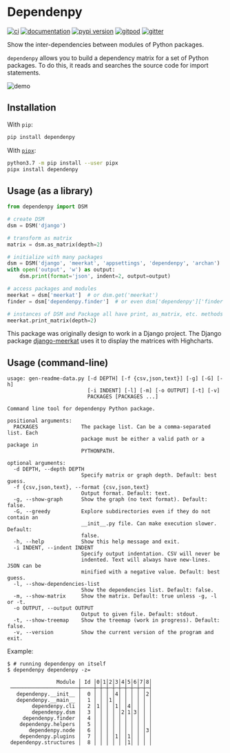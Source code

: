 # Dependenpy

[![ci](https://github.com/pawamoy/dependenpy/workflows/ci/badge.svg)](https://github.com/pawamoy/dependenpy/actions?query=workflow%3Aci)
[![documentation](https://img.shields.io/badge/docs-mkdocs%20material-blue.svg?style=flat)](https://pawamoy.github.io/dependenpy/)
[![pypi version](https://img.shields.io/pypi/v/dependenpy.svg)](https://pypi.org/project/dependenpy/)
[![gitpod](https://img.shields.io/badge/gitpod-workspace-blue.svg?style=flat)](https://gitpod.io/#https://github.com/pawamoy/dependenpy)
[![gitter](https://badges.gitter.im/join%20chat.svg)](https://gitter.im/dependenpy/community)

Show the inter-dependencies between modules of Python packages.

`dependenpy` allows you to build a dependency matrix for a set of Python packages.
To do this, it reads and searches the source code for import statements.

![demo](demo.svg)

## Installation

With `pip`:
```bash
pip install dependenpy
```

With [`pipx`](https://github.com/pipxproject/pipx):
```bash
python3.7 -m pip install --user pipx
pipx install dependenpy
```

## Usage (as a library)

```python
from dependenpy import DSM

# create DSM
dsm = DSM('django')

# transform as matrix
matrix = dsm.as_matrix(depth=2)

# initialize with many packages
dsm = DSM('django', 'meerkat', 'appsettings', 'dependenpy', 'archan')
with open('output', 'w') as output:
    dsm.print(format='json', indent=2, output=output)

# access packages and modules
meerkat = dsm['meerkat']  # or dsm.get('meerkat')
finder = dsm['dependenpy.finder']  # or even dsm['dependenpy']['finder']

# instances of DSM and Package all have print, as_matrix, etc. methods
meerkat.print_matrix(depth=2)
```

This package was originally design to work in a Django project.
The Django package [django-meerkat](https://github.com/Genida/django-meerkat)
uses it to display the matrices with Highcharts.

## Usage (command-line)

```
usage: gen-readme-data.py [-d DEPTH] [-f {csv,json,text}] [-g] [-G] [-h]
                          [-i INDENT] [-l] [-m] [-o OUTPUT] [-t] [-v]
                          PACKAGES [PACKAGES ...]

Command line tool for dependenpy Python package.

positional arguments:
  PACKAGES              The package list. Can be a comma-separated list. Each
                        package must be either a valid path or a package in
                        PYTHONPATH.

optional arguments:
  -d DEPTH, --depth DEPTH
                        Specify matrix or graph depth. Default: best guess.
  -f {csv,json,text}, --format {csv,json,text}
                        Output format. Default: text.
  -g, --show-graph      Show the graph (no text format). Default: false.
  -G, --greedy          Explore subdirectories even if they do not contain an
                        __init__.py file. Can make execution slower. Default:
                        false.
  -h, --help            Show this help message and exit.
  -i INDENT, --indent INDENT
                        Specify output indentation. CSV will never be
                        indented. Text will always have new-lines. JSON can be
                        minified with a negative value. Default: best guess.
  -l, --show-dependencies-list
                        Show the dependencies list. Default: false.
  -m, --show-matrix     Show the matrix. Default: true unless -g, -l or -t.
  -o OUTPUT, --output OUTPUT
                        Output to given file. Default: stdout.
  -t, --show-treemap    Show the treemap (work in progress). Default: false.
  -v, --version         Show the current version of the program and exit.

```

Example:

```console
$ # running dependenpy on itself
$ dependenpy dependenpy -z=

                Module │ Id │0│1│2│3│4│5│6│7│8│
 ──────────────────────┼────┼─┼─┼─┼─┼─┼─┼─┼─┼─┤
   dependenpy.__init__ │  0 │ │ │ │4│ │ │ │ │2│
   dependenpy.__main__ │  1 │ │ │1│ │ │ │ │ │ │
        dependenpy.cli │  2 │1│ │ │1│ │4│ │ │ │
        dependenpy.dsm │  3 │ │ │ │ │2│1│3│ │ │
     dependenpy.finder │  4 │ │ │ │ │ │ │ │ │ │
    dependenpy.helpers │  5 │ │ │ │ │ │ │ │ │ │
       dependenpy.node │  6 │ │ │ │ │ │ │ │ │3│
    dependenpy.plugins │  7 │ │ │ │1│ │1│ │ │ │
 dependenpy.structures │  8 │ │ │ │ │ │1│ │ │ │

```
